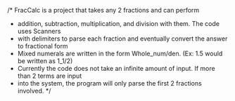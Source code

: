 /* FracCalc is a project that takes any 2 fractions and can perform 
* addition, subtraction, multiplication, and division with them. The code uses Scanners
* with delimiters to parse each fraction and eventually convert the answer to fractional form
* Mixed numerals are written in the form Whole_num/den. (Ex: 1.5 would be written as 1_1/2)
* Currently the code does not take an infinite amount of input. If more than 2 terms are input
* into the system, the program will only parse the first 2 fractions involved.
*/
